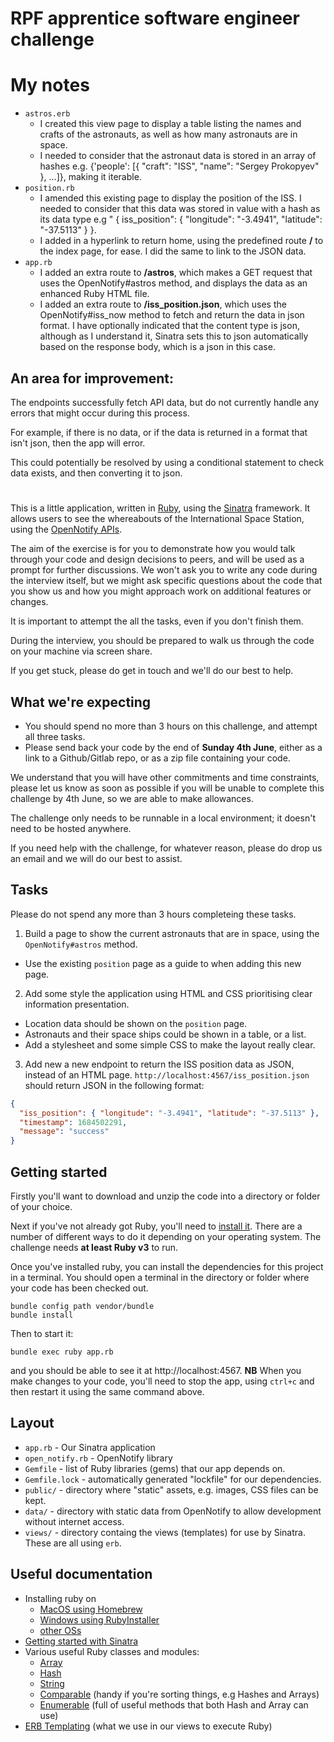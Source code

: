 # RPF apprentice software engineer challenge

# My notes

- `astros.erb`
  - I created this view page to display a table listing the names and crafts of the astronauts, as well as how many astronauts are in space.
  - I needed to consider that the astronaut data is stored in an array of hashes e.g. {'people': [{ "craft": "ISS", "name": "Sergey Prokopyev" }, ...]}, making it iterable.
- `position.rb`
  - I amended this existing page to display the position of the ISS. I needed to consider that this data was stored in value with a hash as its data type e.g " { iss_position": { "longitude": "-3.4941", "latitude": "-37.5113" } }.
  - I added in a hyperlink to return home, using the predefined route **/** to the index page, for ease. I did the same to link to the JSON data.
- `app.rb`
  - I added an extra route to **/astros**, which makes a GET request that uses the OpenNotify#astros method, and displays the data as an enhanced Ruby HTML file.
  - I added an extra route to **/iss_position.json**, which uses the OpenNotify#iss_now method to fetch and return the data in json format. I have optionally indicated that the content type is json, although as I understand it, Sinatra sets this to json automatically based on the response body, which is a json in this case.

## An area for improvement:

The endpoints successfully fetch API data, but do not currently handle any errors that might occur during this process.

For example, if there is no data, or if the data is returned in a format that isn't json, then the app will error.

This could potentially be resolved by using a conditional statement to check data exists, and then converting it to json.

#

This is a little application, written in [Ruby](https://ruby-lang.org), using the [Sinatra](https://sinatrarb.com/) framework. It allows users to see the whereabouts of the International Space Station, using the [OpenNotify APIs](http://api.open-notify.org/).

The aim of the exercise is for you to demonstrate how you would talk through your code and design decisions to peers, and will be used as a prompt for further discussions. We won't ask you to write any code during the interview itself, but we might ask specific questions about the code that you show us and how you might approach work on additional features or changes.

It is important to attempt the all the tasks, even if you don't finish them.

During the interview, you should be prepared to walk us through the code on your machine via screen share.

If you get stuck, please do get in touch and we'll do our best to help.

## What we're expecting

- You should spend no more than 3 hours on this challenge, and attempt all three tasks.
- Please send back your code by the end of **Sunday 4th June**, either as a link to a Github/Gitlab repo, or as a zip file containing your code.

We understand that you will have other commitments and time constraints, please let us know as soon as possible if you will be unable to complete this challenge by 4th June, so we are able to make allowances.

The challenge only needs to be runnable in a local environment; it doesn't need to be hosted anywhere.

If you need help with the challenge, for whatever reason, please do drop us an email and we will do our best to assist.

## Tasks

Please do not spend any more than 3 hours completeing these tasks.

1. Build a page to show the current astronauts that are in space, using the `OpenNotify#astros` method.

- Use the existing `position` page as a guide to when adding this new page.

2. Add some style the application using HTML and CSS prioritising clear information presentation.

- Location data should be shown on the `position` page.
- Astronauts and their space ships could be shown in a table, or a list.
- Add a stylesheet and some simple CSS to make the layout really clear.

3. Add new a new endpoint to return the ISS position data as JSON, instead of an HTML page. `http://localhost:4567/iss_position.json` should return JSON in the following format:

```json
{
  "iss_position": { "longitude": "-3.4941", "latitude": "-37.5113" },
  "timestamp": 1684502291,
  "message": "success"
}
```

## Getting started

Firstly you'll want to download and unzip the code into a directory or folder of your choice.

Next if you've not already got Ruby, you'll need to [install it](https://www.ruby-lang.org/en/documentation/installation/). There are a number of different ways to do it depending on your operating system. The challenge needs **at least Ruby v3** to run.

Once you've installed ruby, you can install the dependencies for this project in a terminal. You should open a terminal in the directory or folder where your code has been checked out.

```shell
bundle config path vendor/bundle
bundle install
```

Then to start it:

```shell
bundle exec ruby app.rb
```

and you should be able to see it at http://localhost:4567. **NB** When you make changes to your code, you'll need to stop the app, using `ctrl+c` and then restart it using the same command above.

## Layout

- `app.rb` - Our Sinatra application
- `open_notify.rb` - OpenNotify library
- `Gemfile` - list of Ruby libraries (gems) that our app depends on.
- `Gemfile.lock` - automatically generated "lockfile" for our dependencies.
- `public/` - directory where "static" assets, e.g. images, CSS files can be kept.
- `data/` - directory with static data from OpenNotify to allow development without internet access.
- `views/` - directory containg the views (templates) for use by Sinatra. These are all using `erb`.

## Useful documentation

- Installing ruby on
  - [MacOS using Homebrew](https://stackify.com/install-ruby-on-your-mac-everything-you-need-to-get-going/)
  - [Windows using RubyInstaller](https://stackify.com/install-ruby-on-windows-everything-you-need-to-get-going/)
  - [other OSs](https://www.ruby-lang.org/en/documentation/installation/)
- [Getting started with Sinatra](https://sinatrarb.com/intro.html)
- Various useful Ruby classes and modules:
  - [Array](https://ruby-doc.org/3.2.2/Array.html)
  - [Hash](https://ruby-doc.org/3.2.2/Hash.html)
  - [String](https://ruby-doc.org/3.2.2/String.html)
  - [Comparable](https://ruby-doc.org/3.2.2/Comparable.html) (handy if you're sorting things, e.g Hashes and Arrays)
  - [Enumerable](https://ruby-doc.org/3.2.2/Enumerable.html) (full of useful methods that both Hash and Array can use)
- [ERB Templating](https://ruby-doc.org/3.2.2/stdlibs/erb/ERB.html) (what we use in our views to execute Ruby)
